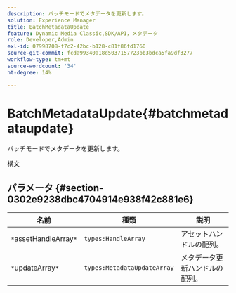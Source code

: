 ```yaml
---
description: バッチモードでメタデータを更新します。
solution: Experience Manager
title: BatchMetadataUpdate
feature: Dynamic Media Classic,SDK/API，メタデータ
role: Developer,Admin
exl-id: 07998708-f7c2-42bc-b128-c81f86fd1760
source-git-commit: fcda99340a18d5037157723bb3bdca5fa9df3277
workflow-type: tm+mt
source-wordcount: '34'
ht-degree: 14%

---
```


# BatchMetadataUpdate{#batchmetadataupdate}

バッチモードでメタデータを更新します。

構文

## パラメータ {#section-0302e9238dbc4704914e938f42c881e6}

| 名前 | 種類 | 説明 |
|---|---|---|
| `*`assetHandleArray`*` | `types:HandleArray` | アセットハンドルの配列。 |
| `*`updateArray`*` | `types:MetadataUpdateArray` | メタデータ更新ハンドルの配列。 |
